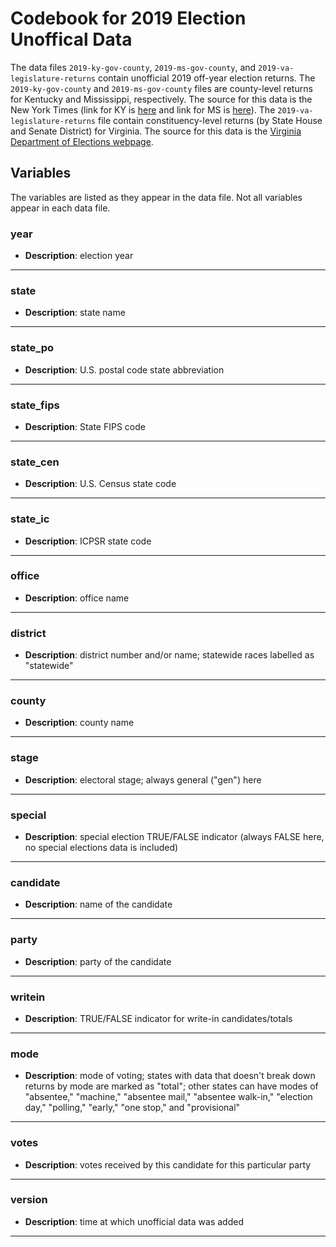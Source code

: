 # Codebook for 2019 Election Unoffical Data

The data files `2019-ky-gov-county`, `2019-ms-gov-county`, and `2019-va-legislature-returns` contain unofficial 2019 off-year election returns. The `2019-ky-gov-county` and `2019-ms-gov-county` files are county-level returns for Kentucky and Mississippi, respectively. The source for this data is the New York Times (link for KY is [here](https://www.nytimes.com/interactive/2019/11/05/us/elections/results-kentucky-governor-general-election.html) and link for MS is [here](https://www.nytimes.com/interactive/2019/11/05/us/elections/results-mississippi-governor-general-election.html)). The `2019-va-legislature-returns` file contain constituency-level returns (by State House and Senate District) for Virginia. The source for this data is the [Virginia Department of Elections webpage](https://www.elections.virginia.gov/resultsreports/).

## Variables
The variables are listed as they appear in the data file. Not all variables appear in each data file.

### year
- **Description**: election year	

------------------

### state
- **Description**: state name 

-----------------

### state_po
- **Description**: U.S. postal code state abbreviation

----------------

### state_fips
 - **Description**: State FIPS code

----------------

### state_cen
 - **Description**: U.S. Census state code

 ---------------
 
### state_ic
 - **Description**: ICPSR state code

-----------------

### office
- **Description**: office name

-----------------

### district
- **Description**: district number and/or name; statewide races labelled as "statewide"

-----------------

### county
 - **Description**: county name

-----------------

### stage
- **Description**: electoral stage; always general ("gen") here

-----------------

### special
- **Description**: special election TRUE/FALSE indicator (always FALSE here, no special elections data is included)

-----------------

### candidate
- **Description**: name of the candidate
 
-----------------

### party
- **Description**: party of the candidate

-----------------

### writein
- **Description**: TRUE/FALSE indicator for write-in candidates/totals

-----------------

### mode
- **Description**: mode of voting; states with data that doesn't break down returns by mode are marked as "total"; other states can have modes of "absentee," "machine," "absentee mail," "absentee walk-in," "election day," "polling," "early," "one stop," and "provisional" 

-----------------

### votes 
- **Description**: votes received by this candidate for this particular party

----------------

### version 
- **Description**: time at which unofficial data was added

----------------